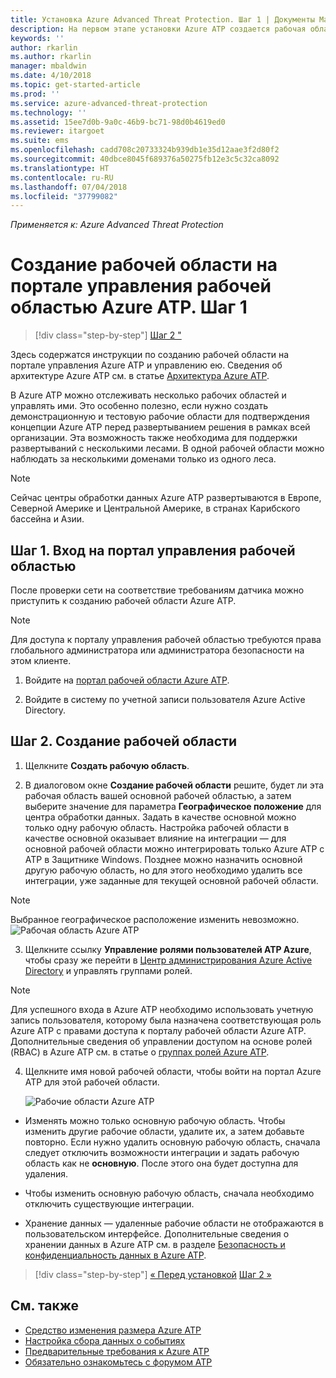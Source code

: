 ```yaml
---
title: Установка Azure Advanced Threat Protection. Шаг 1 | Документы Майкрософт
description: На первом этапе установки Azure ATP создается рабочая область для развертывания Azure ATP.
keywords: ''
author: rkarlin
ms.author: rkarlin
manager: mbaldwin
ms.date: 4/10/2018
ms.topic: get-started-article
ms.prod: ''
ms.service: azure-advanced-threat-protection
ms.technology: ''
ms.assetid: 15ee7d0b-9a0c-46b9-bc71-98d0b4619ed0
ms.reviewer: itargoet
ms.suite: ems
ms.openlocfilehash: cadd708c20733324b939db1e35d12aae3f2d80f2
ms.sourcegitcommit: 40dbce8045f689376a50275fb12e3c5c32ca8092
ms.translationtype: HT
ms.contentlocale: ru-RU
ms.lasthandoff: 07/04/2018
ms.locfileid: "37799082"
---
```

*Применяется к: Azure Advanced Threat Protection*


# <a name="creating-a-workspace-in-the-azure-atp-workspace-management-portal---step-1"></a>Создание рабочей области на портале управления рабочей областью Azure ATP. Шаг 1

>[!div class="step-by-step"]
[Шаг 2 "](install-atp-step2.md)

Здесь содержатся инструкции по созданию рабочей области на портале управления Azure ATP и управлению ею. Сведения об архитектуре Azure ATP см. в статье [Архитектура Azure ATP](atp-architecture.md).

В Azure ATP можно отслеживать несколько рабочих областей и управлять ими. Это особенно полезно, если нужно создать демонстрационную и тестовую рабочие области для подтверждения концепции Azure ATP перед развертыванием решения в рамках всей организации. Эта возможность также необходима для поддержки развертываний с несколькими лесами. В одной рабочей области можно наблюдать за несколькими доменами только из одного леса. 

> [!NOTE]
> Сейчас центры обработки данных Azure ATP развертываются в Европе, Северной Америке и Центральной Америке, в странах Карибского бассейна и Азии.

## <a name="step-1-enter-the-workspace-management-portal"></a>Шаг 1. Вход на портал управления рабочей областью

После проверки сети на соответствие требованиям датчика можно приступить к созданию рабочей области Azure ATP.

> [!NOTE]
>Для доступа к порталу управления рабочей областью требуются права глобального администратора или администратора безопасности на этом клиенте.


1.  Войдите на [портал рабочей области Azure ATP](https://portal.atp.azure.com).

2.  Войдите в систему по учетной записи пользователя Azure Active Directory.

## <a name="step-2-create-a-workspace"></a>Шаг 2. Создание рабочей области

1. Щелкните **Создать рабочую область**.

2. В диалоговом окне **Создание рабочей области** решите, будет ли эта рабочая область вашей основной рабочей областью, а затем выберите значение для параметра **Географическое положение** для центра обработки данных. Задать в качестве основной можно только одну рабочую область. Настройка рабочей области в качестве основной оказывает влияние на интеграции — для основной рабочей области можно интегрировать только Azure ATP с ATP в Защитнике Windows. Позднее можно назначить основной другую рабочую область, но для этого необходимо удалить все интеграции, уже заданные для текущей основной рабочей области.
 > [!NOTE]
 > Выбранное географическое расположение изменить невозможно.
    ![Рабочая область Azure ATP](media/create-workspace.png)

3. Щелкните ссылку **Управление ролями пользователей ATP Azure**, чтобы сразу же перейти в [Центр администрирования Azure Active Directory](https://docs.microsoft.com/azure/active-directory/active-directory-assign-admin-roles-azure-portal) и управлять группами ролей.

 > [!NOTE]
 > Для успешного входа в Azure ATP необходимо использовать учетную запись пользователя, которому была назначена соответствующая роль Azure ATP с правами доступа к порталу рабочей области Azure ATP. Дополнительные сведения об управлении доступом на основе ролей (RBAC) в Azure ATP см. в статье о [группах ролей Azure ATP](atp-role-groups.md).

4. Щелкните имя новой рабочей области, чтобы войти на портал Azure ATP для этой рабочей области.

    ![Рабочие области Azure ATP](media/atp-workspaces.png)

- Изменять можно только основную рабочую область. Чтобы изменить другие рабочие области, удалите их, а затем добавьте повторно. Если нужно удалить основную рабочую область, сначала следует отключить возможности интеграции и задать рабочую область как не **основную**. После этого она будет доступна для удаления.
- Чтобы изменить основную рабочую область, сначала необходимо отключить существующие интеграции.

- Хранение данных — удаленные рабочие области не отображаются в пользовательском интерфейсе. Дополнительные сведения о хранении данных в Azure ATP см. в разделе [Безопасность и конфиденциальность данных в Azure ATP](atp-privacy-compliance.md).


>[!div class="step-by-step"]
[« Перед установкой](configure-port-mirroring.md)
[Шаг 2 »](install-atp-step2.md)


## <a name="see-also"></a>См. также
- [Средство изменения размера Azure ATP](http://aka.ms/aatpsizingtool)
- [Настройка сбора данных о событиях](configure-event-collection.md)
- [Предварительные требования к Azure ATP](atp-prerequisites.md)
- [Обязательно ознакомьтесь с форумом ATP](https://aka.ms/azureatpcommunity)
